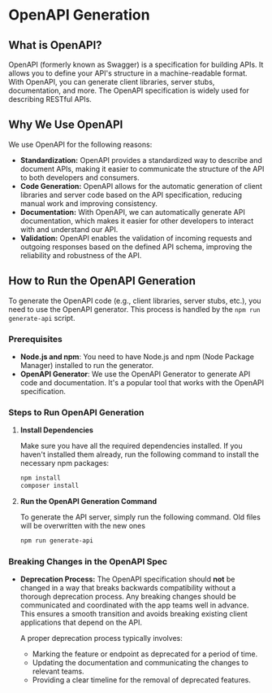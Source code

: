 # OpenAPI Generation

## What is OpenAPI?

OpenAPI (formerly known as Swagger) is a specification for building APIs. It allows you to define your API's structure in a machine-readable format. With OpenAPI, you can generate client libraries, server stubs, documentation, and more. The OpenAPI specification is widely used for describing RESTful APIs.

## Why We Use OpenAPI

We use OpenAPI for the following reasons:

- **Standardization:** OpenAPI provides a standardized way to describe and document APIs, making it easier to communicate the structure of the API to both developers and consumers.
- **Code Generation:** OpenAPI allows for the automatic generation of client libraries and server code based on the API specification, reducing manual work and improving consistency.
- **Documentation:** With OpenAPI, we can automatically generate API documentation, which makes it easier for other developers to interact with and understand our API.
- **Validation:** OpenAPI enables the validation of incoming requests and outgoing responses based on the defined API schema, improving the reliability and robustness of the API.

## How to Run the OpenAPI Generation

To generate the OpenAPI code (e.g., client libraries, server stubs, etc.), you need to use the OpenAPI generator. This process is handled by the `npm run generate-api` script.

### Prerequisites

- **Node.js and npm**: You need to have Node.js and npm (Node Package Manager) installed to run the generator.
- **OpenAPI Generator**: We use the OpenAPI Generator to generate API code and documentation. It's a popular tool that works with the OpenAPI specification.

### Steps to Run OpenAPI Generation

1. **Install Dependencies**

   Make sure you have all the required dependencies installed. If you haven't installed them already, run the following command to install the necessary npm packages:

   ```bash
   npm install
   composer install
   ```

2. **Run the OpenAPI Generation Command**

   To generate the API server, simply run the following command. Old files will be overwritten with the new ones

   ```bash
   npm run generate-api
   ```

### Breaking Changes in the OpenAPI Spec

- **Deprecation Process:** The OpenAPI specification should **not** be changed in a way that breaks backwards compatibility without a thorough deprecation process. Any breaking changes should be communicated and coordinated with the app teams well in advance. This ensures a smooth transition and avoids breaking existing client applications that depend on the API.

  A proper deprecation process typically involves:
  - Marking the feature or endpoint as deprecated for a period of time.
  - Updating the documentation and communicating the changes to relevant teams.
  - Providing a clear timeline for the removal of deprecated features.
